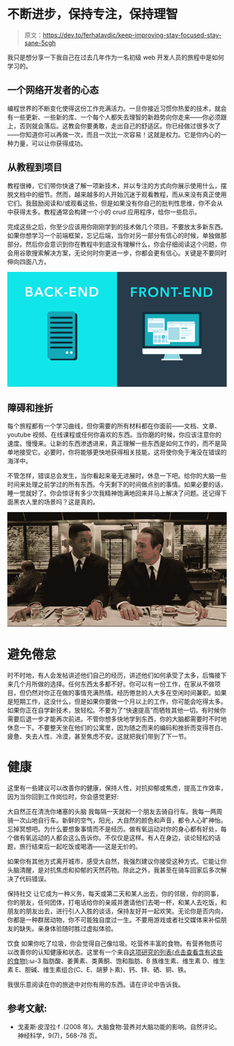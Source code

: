 # 不断进步，保持专注，保持理智

> 原文：<https://dev.to/ferhatavdic/keep-improving-stay-focused-stay-sane-5cgh>

我只是想分享一下我自己在过去几年作为一名初级 web 开发人员的旅程中是如何学习的。

## 一个网络开发者的心态

编程世界的不断变化使得这份工作充满活力。一旦你接近习惯你热爱的技术，就会有一些更新、一些新的库、一个每个人都失去理智的新趋势向你走来——你必须跟上，否则就会落后。这教会你要勇敢，走出自己的舒适区。你已经做过很多次了——你知道你可以再做一次，而且一次比一次容易！这就是权力。它是你内心的一种力量，可以让你获得成功。

## 从教程到项目

教程很棒，它们带你快速了解一项新技术，并以专注的方式向你展示使用什么，摆脱文档中的细节。然而，越来越多的人开始沉迷于观看教程，而从来没有真正使用它们。我鼓励阅读和/或观看这些，但是如果没有你自己的批判性思维，你不会从中获得太多。教程通常会构建一个小的 crud 应用程序，给你一些启示。

完成这些之后，你至少应该用你刚刚学到的技术做几个项目。不要放太多新东西。如果你想学习一个前端框架，忘记后端，当你对另一部分有信心的时候，单独做那部分。然后你会意识到你在教程中到底没有理解什么，你会仔细阅读这个问题，你会用谷歌搜索解决方案，无论何时你更进一步，你都会更有信心。关键是不要同时伸向四面八方。

[![](img/dc6a31a8e75a1f815ee18671f4d33342.png)](https://res.cloudinary.com/practicaldev/image/fetch/s--D8NKL5Zp--/c_limit%2Cf_auto%2Cfl_progressive%2Cq_auto%2Cw_880/https://miro.medium.com/max/920/1%2AbU_uZuv4Y71u5ZkQQJ5f8Q.png)

## 障碍和挫折

每个旅程都有一个学习曲线，但你需要的所有材料都在你面前——文档、文章、youtube 视频、在线课程或任何你喜欢的东西。当你磨的时候，你应该注意你的速度。慢慢来。让新的东西渗透进来，真正理解一些东西是如何工作的，而不是简单地接受它。必要时，你将能够更快地获得相关技能，这将使你免于淹没在错误的海洋中。

不管怎样，错误总会发生，当你看起来毫无进展时，休息一下吧。给你的大脑一些时间来处理之前学过的所有东西。今天剩下的时间做点别的事情。如果必要的话，睡一觉就好了。你会惊讶有多少次我精神饱满地回来并马上解决了问题。还记得下面黑衣人里的场景吗？这是真的。

[![](img/e6f5b850d5265ca88ba124c4041d6bca.png)](https://res.cloudinary.com/practicaldev/image/fetch/s--B1yCNPYK--/c_limit%2Cf_auto%2Cfl_progressive%2Cq_auto%2Cw_880/http://www.elmolinomusic.oimg/men_in_black.jpg)

# 避免倦怠

时不时地，有人会发帖讲述他们自己的经历，讲述他们如何承受了太多，后悔接下来几个月所做的选择。任何东西太多都不好。你可以有一份工作，在家从不做项目，但仍然对你正在做的事情充满热情。经历倦怠的人大多在空闲时间兼职。如果是短期工作，这没什么，但是如果你要做一个月以上的工作，你可能会吃得太多。
如果你正在自学新技术，放轻松。不要为了“快速提高”而牺牲其他一切。有时候你需要后退一步才能再次前进。不管你想多快地学到东西，你的大脑都需要时不时地休息一下。不要整天坐在他们的公寓里，因为随之而来的编码和挫折而变得苍白、疲惫、失去人性、冷漠，甚至焦虑不安。这就把我们带到了下一节。

# 健康

这里有一些建议可以改善你的健康，保持人性，对抗抑郁或焦虑，提高工作效率，因为当你回到工作岗位时，你会感觉更好:

大自然正在清洗你堵塞的头脑
我每隔一天就和一个朋友去骑自行车。我每一两周骑一次山地自行车。新鲜的空气，阳光，大自然的颜色和声音，都令人心旷神怡。忘掉冥想吧。为什么要想象事情而不是经历。做有氧运动对你的身心都有好处，每个做有氧运动的人都会这么告诉你。不仅仅是这样。有人在身边，谈论轻松的话题，旅行结束后一起吃饭或喝酒——这是无价的。

如果你有其他方式离开城市，感受大自然，我强烈建议你接受这种方式。它能让你头脑清醒，是对抗焦虑和抑郁的天然药物。除此之外，我甚至在骑车回家后多次解决了代码错误。

保持社交
让它成为一种义务，每天或第二天和某人出去，你的邻居，你的同事，你的朋友，任何团体，打电话给你的亲戚并邀请他们去喝一杯，和某人去吃饭，和朋友的朋友出去，进行引人入胜的谈话，保持友好并一起欢笑。无论你是否内向，你都是一种群居动物，你不可能独自度过一生。不要用游戏或者社交媒体来补偿朋友的缺失。亲身体验随时胜过虚拟体验。

饮食
如果你吃了垃圾，你会觉得自己像垃圾。吃营养丰富的食物。有营养物质可以改善你的认知健康和状态。这里有一个来自[这项研究的列表(点击查看含有这些的食物)](https://www.ncbi.nlm.nih.gov/pmc/articles/PMC2805706/):ω-3 脂肪酸、姜黄素、类黄酮、饱和脂肪、B 族维生素、维生素 D、维生素 E、胆碱、维生素组合(C、E、胡萝卜素)、钙、锌、硒、铜、铁。

我很乐意阅读在你的旅途中对你有用的东西。请在评论中告诉我。

## 参考文献:

*   戈麦斯·皮涅拉·f .(2008 年)。大脑食物:营养对大脑功能的影响。自然评论。神经科学，9(7)，568-78 页。